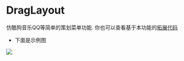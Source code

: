 # DragLayout

仿酷狗音乐QQ等简单的策划菜单功能.
你也可以查看基于本功能的[拓展代码](https://github.com/Qiang3570/DragLayoutExpand "悬停显示")

* 下面是示例图

![](https://github.com/Qiang3570/DragLayout/blob/master/sample.gif)
